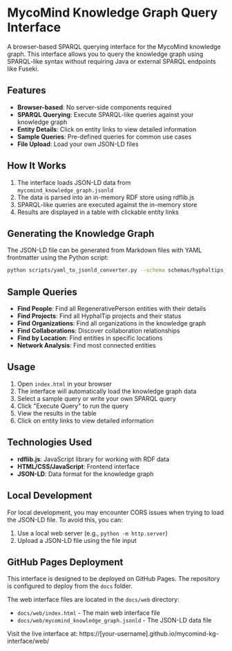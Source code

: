 # MycoMind Knowledge Graph Query Interface

A browser-based SPARQL querying interface for the MycoMind knowledge graph. This interface allows you to query the knowledge graph using SPARQL-like syntax without requiring Java or external SPARQL endpoints like Fuseki.

## Features

- **Browser-based**: No server-side components required
- **SPARQL Querying**: Execute SPARQL-like queries against your knowledge graph
- **Entity Details**: Click on entity links to view detailed information
- **Sample Queries**: Pre-defined queries for common use cases
- **File Upload**: Load your own JSON-LD files

## How It Works

1. The interface loads JSON-LD data from `mycomind_knowledge_graph.jsonld`
2. The data is parsed into an in-memory RDF store using rdflib.js
3. SPARQL-like queries are executed against the in-memory store
4. Results are displayed in a table with clickable entity links

## Generating the Knowledge Graph

The JSON-LD file can be generated from Markdown files with YAML frontmatter using the Python script:

```bash
python scripts/yaml_to_jsonld_converter.py --schema schemas/hyphaltips_mycomind_schema.json --input /path/to/markdown/files --output mycomind_knowledge_graph.jsonld
```

## Sample Queries

- **Find People**: Find all RegenerativePerson entities with their details
- **Find Projects**: Find all HyphalTip projects and their status
- **Find Organizations**: Find all organizations in the knowledge graph
- **Find Collaborations**: Discover collaboration relationships
- **Find by Location**: Find entities in specific locations
- **Network Analysis**: Find most connected entities

## Usage

1. Open `index.html` in your browser
2. The interface will automatically load the knowledge graph data
3. Select a sample query or write your own SPARQL query
4. Click "Execute Query" to run the query
5. View the results in the table
6. Click on entity links to view detailed information

## Technologies Used

- **rdflib.js**: JavaScript library for working with RDF data
- **HTML/CSS/JavaScript**: Frontend interface
- **JSON-LD**: Data format for the knowledge graph

## Local Development

For local development, you may encounter CORS issues when trying to load the JSON-LD file. To avoid this, you can:

1. Use a local web server (e.g., `python -m http.server`)
2. Upload a JSON-LD file using the file input

## GitHub Pages Deployment

This interface is designed to be deployed on GitHub Pages. The repository is configured to deploy from the `docs` folder.

The web interface files are located in the `docs/web` directory:
- `docs/web/index.html` - The main web interface file
- `docs/web/mycomind_knowledge_graph.jsonld` - The JSON-LD data file

Visit the live interface at: https://[your-username].github.io/mycomind-kg-interface/web/
